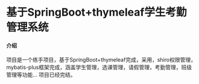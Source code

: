# 基于SpringBoot+thymeleaf学生考勤管理系统


#### 介绍
项目是一个练手项目，基于SpringBoot+thymeleaf完成，采用，shiro权限管理，mybatis-plus框架完成，涵盖学生管理，选课管理，请假管理，考勤管理，班级管理等功能...  项目已经完结。

